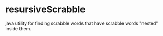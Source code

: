 # resursiveScrabble
java utility for finding scrabble words that have scrabble words "nested" inside them.
